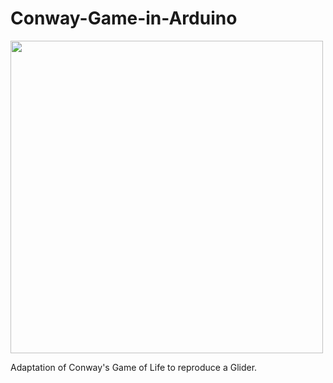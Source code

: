 # Conway-Game-in-Arduino
<img src="https://github.com/user-attachments/assets/73403d68-9326-42b2-9826-7f9fb753157e" width="500" />

Adaptation of Conway's Game of Life to reproduce a Glider.
